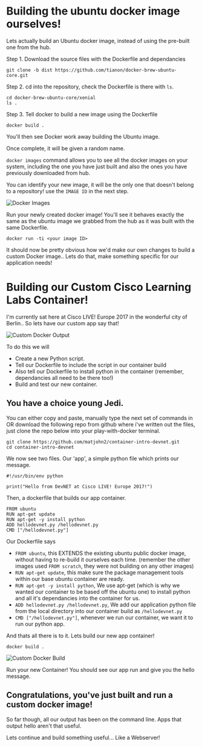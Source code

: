 # Building the ubuntu docker image ourselves!

Lets actually build an Ubuntu docker image, instead of using the pre-built one from the hub.

Step 1.
Download the source files with the Dockerfile and dependancies

```
git clone -b dist https://github.com/tianon/docker-brew-ubuntu-core.git

```

Step 2.
cd into the repository, check the Dockerfile is there with `ls`.

```
cd docker-brew-ubuntu-core/xenial
ls .
```

Step 3.
Tell docker to build a new image using the Dockerfile

```
docker build .
```

You'll then see Docker work away building the Ubuntu image.

Once complete, it will be given a random name.

`docker images` command allows you to see all the docker images on your system, including the one you have just built and also the ones you have previously downloaded from hub.

You can identify your new image, it will be the only one that doesn't belong to a repository! use the `IMAGE ID` in the next step.

![Docker Images](/posts/files/docker-101/assets/images/images1.png)

Run your newly created docker image! You'll see it behaves exactly the same as the ubuntu image we grabbed from the hub as it was built with the same Dockerfile.

```
docker run -ti <your image ID>
```

It should now be pretty obvious how we'd make our own changes to build a custom Docker image.. Lets do that, make something specific for our application needs!

# Building our Custom Cisco Learning Labs Container!

I'm currently sat here at Cisco LIVE! Europe 2017 in the wonderful city of Berlin.. So lets have our custom app say that!

![Custom Docker Output](/posts/files/docker-101/assets/images/hellocustom1.png)

To do this we will

* Create a new Python script.
* Tell our Dockerfile to include the script in our container build
* Also tell our Dockerfile to install python in the container (remember, dependancies all need to be there too!)
* Build and test our new container.

## You have a choice young Jedi.

You can either copy and paste, manually type the next set of commands in OR download the following repo from github where i've written out the files, just clone the repo below into your play-with-docker terminal.

```
git clone https://github.com/matjohn2/container-intro-devnet.git
cd container-intro-devnet
```

We now see two files.
Our 'app', a simple python file which prints our message.

```
#!/usr/bin/env python

print("Hello from DevNET at Cisco LIVE! Europe 2017!")
```

Then, a dockerfile that builds our app container.

```
FROM ubuntu
RUN apt-get update
RUN apt-get -y install python
ADD hellodevnet.py /hellodevnet.py
CMD ["/hellodevnet.py"]
```

Our Dockerfile says
* `FROM ubuntu`, this EXTENDS the existing ubuntu public docker image, without having to re-build it ourselves each time. (remember the other images used `FROM scratch`, they were not building on any other images)
* `RUN apt-get update`, this make sure the package management tools within our base ubuntu container are ready.
* `RUN apt-get -y install python`, We use apt-get (which is why we wanted our container to be based off the ubuntu one) to install python and all it's dependancies into the container for us.
* `ADD hellodevnet.py /hellodevnet.py`, We add our application python file from the local directory into our container build as `/hellodevnet.py`
* `CMD ["/hellodevnet.py"]`, whenever we run our container, we want it to run our python app.

And thats all there is to it. Lets build our new app container!

```
docker build .
```
![Custom Docker Build](/posts/files/docker-101/assets/images/dockerbuildcustom.png)

Run your new Container! You should see our app run and give you the hello message.

## Congratulations, you've just built and run a custom docker image!

So far though, all our output has been on the command line. Apps that output hello aren't that useful.

Lets continue and build something useful... Like a Webserver!

